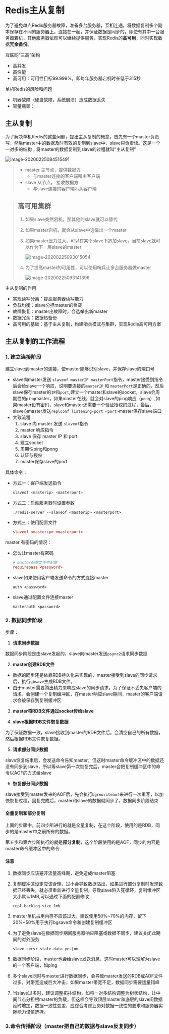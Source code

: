 # Redis主从复制

为了避免单点Redis服务器故障，准备多台服务器，互相连通，将数据复制多个副本保存在不同的服务器上，连接在一起，并保证数据是同步的，即使有其中一台服务器宕机，其他服务器依然可以继续提供服务，实现Redis的**高可用**，同时实现数据**冗余备份**。

<!-- more -->

互联网“三高”架构

* 高并发
* 高性能
* 高可用：可用性目标99.999%，即每年服务器宕机时长低于315秒



单机Redis的风险和问题

* 机器故障（硬盘故障，系统崩溃）造成数据丢失
* 容量瓶颈：

## 主从复制

为了解决单机Redis的这些问题，提出主从复制的概念，首先有一个master负责写，然后master中的数据及时有效的复制到slave中，slave只负责读。这是一个一对多的结构；将master的数据复制到slave的过程就叫“主从复制”

![image-20200225084515491](image/Untitled/image-20200225084515491.png)

> * master 主节点，提供数据方
>   * 与master连接的客户端叫主客户端
> * slave 从节点， 接收数据方
>   * 与slave连接的客户端叫从客户端

> ## 高可用集群
>
> 1. 如果slave突然宕机，那其他的slave就可以替代
>
> 2. 如果master宕机，就会从slave中选举出一个master
>
> 3. 如果master压力过大，可以在某个slave下追加slave，当前slave就可以作为下一层slave的master
>
>    ![image-20200225093015054](image/Untitled/image-20200225093015054.png)
>
> 4. 为了提高master的可用性，可以使用哨兵让多台服务器做master
>
>    ![image-20200225093141396](image/Untitled/image-20200225093141396.png)
>
>    

主从复制的作用

* 实现读写分离：提高服务器读写能力
* 负载均衡：slave分担master的负载
* 故障恢复：master出故障时，会选举出新master
* 数据冗余：数据热备份
* 高可用的基础：基于主从复制，构建哨兵模式与集群，实现Redis高可用方案

## 主从复制的工作流程

### 1. 建立连接阶段

建立slave到master的连接，使master能够识别slave，并保存slave的端口号

* slave向master发送 `slaveof masierIP masterPort`指令，master接受到指令后会给slave一个响应，说明要连接的`masterIP` 和 `masterPort`是正确的，然后slave保存master的`IP`和`port`,建立一个master和slave的socket，slave会周期性的`ping`master，如果master在线，就会对slave的ping响应（`pong`）,如果master设有密码，slave和master还需要一个验证授权的过程，最后，slave向master发送`replconf listening-port <port>`master保存slave端口
* 大致流程
  1. slave 向 master 发送 `slaveof`指令
  2. master 响应指令
  3. slave 保存 master IP 和 port
  4. 建立socket
  5. 周期性ping和pong
  6. 认证与授权
  7. master保存slave的port

具体命令：

* 方式一：客户端发送指令

  ```powershell
  slaveof <masterip> <masterport>
  ```

* 方式二：启动服务器时设置参数

  ```
  ./redis-server --slaveof <masterip> <masterport>
  ```

* 方式三：使用配置文件

  ```conf
  slaveof <masterip> <masterport>
  ```

master 有密码的情况：

* 怎么让master有密码

  ```conf
  # master配置文件中配置
  requirepass <password>
  ```

* slave如果使用客户端发送命令的方式连接master

  ```
  auth <password>
  ```

* slave通过配置文件连接master

  ```
  masterauth <password>
  ```

### 2. 数据同步阶段

步骤：

1. **请求同步数据**

  数据同步阶段是由slave发起的，slave向master发送`psync2`请求同步数据

2. **master创建RDB文件**

  * 数据的同步还是依靠RDB持久化来实现的，master接受到slave的同步请求后，执行`gbsave`生成RDB文件。
  * 由于master需要腾出精力来响应slave的同步请求，为了保证不丢失客户端的请求，会创建一个复制缓冲区，在master响应slave期间，master的客户端请求会被保存到复制缓冲区

3. **master将RDB文件通过socket传给slave**

4. **slave根据RDB文件恢复数据**

  为了保证数据一致，slave接收到master的RDB文件后，会清空自己的所有数据，然后根据RDB文件恢复数据。

5. **请求部分同步数据**

  slave恢复结束后，会发送命令告知master，但这时master命令缓冲区中的数据还没有同步到slave，所以等slave第一次恢复完后，master会把复制缓冲区中的命令以AOF的方式给slave

6. **恢复部分同步数据**

  slave接受到master发来的AOF后，先会执行`bgrewriteaof`来进行一次重写，以加快恢复过程，回复完成后，master和slave的数据就同步了，数据同步阶段结束

#### 全量复制和部分复制

上面的步骤中，前四步所进行的就是全量复制，在这个阶段，使用的是RDB，同步的是master中之前所有的数据。

第五步和第六步所执行的就是**部分复制**，这个阶段使用的是AOF，同步的内容是master命令缓冲区中的命令  

#### 注意

1. 数据同步应该避开流量高峰期，避免造成master阻塞

2. 复制缓冲区设定应该合理，过小会导致数据溢出，如果进行部分复制时发现数据已经丢失，就必须重新进行全量复制，导致slave陷入死循环，复制缓冲区大小默认1MB,可以通过下面的配置修改

   ```
   repl-backlog-size 1mb
   ```

3. master单机占用内存不应该过大，建议使用50%~70%的内存，留下30%~50%用于执行bgsave命令和创建复制缓冲区

4. 为了避免slave在数据同步期间服务器响应阻塞或数据不同步，建议关闭此期间的对外服务

   ```
   slave-servr-stale-data yes|no
   ```

5. 数据同步阶段，master也会给slave发送消息，这时master可以理解为slave的一个客户端，如ping

6. 多个slave同时与master进行数据同步，会导致master发送的RDB或AOF文件过多，对带宽造成巨大冲击，如果master带宽不足，数据同步需要适量错峰

7. 当slave过多时，建议调整拓扑结构，如将一对多结构调整为树状结构，让中间节点分担根master的负载，但这样会导致顶层master和底层的slave间数据延时增加，数据一致性变差，应综合考虑业务对数据一致性的要求和服务器实际能力谨慎选择。



### 3.命令传播阶段（master把自己的数据与slave反复同步）

